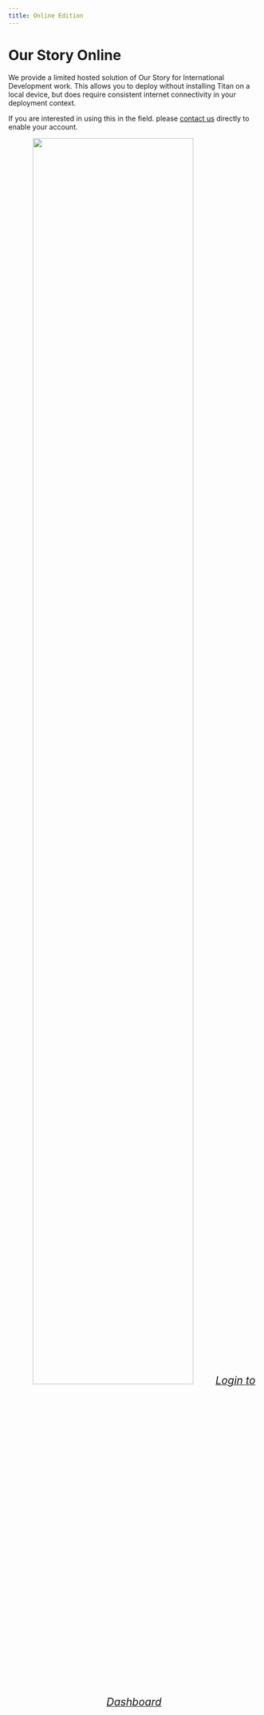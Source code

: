 ```yaml
---
title: Online Edition
---
```


<ReadTime />

# Our Story Online

<Leader>

We provide a limited hosted solution of Our Story for International Development work. This allows you to deploy without installing Titan on a local device, but does require consistent internet connectivity in your deployment context.

If you are interested in using this in the field. please [contact us](mailto:info@ourstory.video) directly to enable your account.

</Leader>

<div style="text-align:center">

<img src="/imgs/online.svg" style="width:80%;" />

<a href="//app.ourstory.video">
    <el-button type="danger" style="font-size:150%;margin-top:2em;" plain>
        <i class="el-icon-download"/>
        Login to Dashboard
    </el-button>
</a>
</div>
